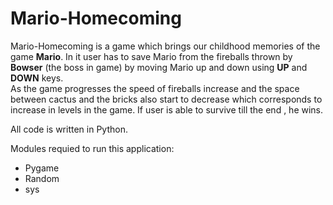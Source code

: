 # Mario-Homecoming
Mario-Homecoming is a game which brings our childhood memories of the game **Mario**. In it user has to save Mario from the fireballs thrown by **Bowser** (the boss in game) by moving Mario up and down using **UP** and **DOWN** keys.<br>
As the game progresses the speed of fireballs increase and the space between cactus and the bricks also start to decrease which corresponds to increase in levels in the game. If user is able to survive till the end , he wins.

All code is written in Python.

Modules requied to run this application: 
* Pygame<br>
* Random<br>
* sys<br>



